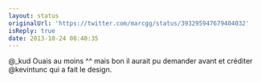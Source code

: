 ```yaml
---
layout: status
originalUrl: 'https://twitter.com/marcgg/status/393295947679404032'
isReply: true
date: 2013-10-24 08:40:35
---
```


@_kud Ouais au moins ^^ mais bon il aurait pu demander avant et créditer @kevintunc qui a fait le design.
